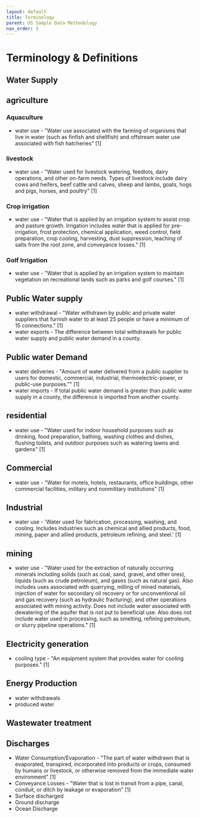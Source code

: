```yaml
---
layout: default
title: Terminology
parent: US Sample Data Methodology
nav_order: 3
---
```


# Terminology & Definitions

## Water Supply


## agriculture

### Aquaculture
* water use - "Water use associated with the farming of organisms that live in water (such as finfish and shellfish) and offstream water use associated with fish hatcheries" [1]
### livestock
* water use - "Water used for livestock watering, feedlots, dairy operations, and other on-farm needs. Types of livestock include dairy cows and heifers, beef cattle and calves, sheep and lambs, goats, hogs and pigs, horses, and poultry" [1]
### Crop irrigation
* water use - "Water that is applied by an irrigation system to assist crop and pasture growth. Irrigation includes water that is applied for pre-irrigation, frost protection, chemical application, weed control, field preparation, crop cooling, harvesting, dust suppression, leaching of salts from the root zone, and conveyance losses." [1]
### Golf Irrigation
* water use - "Water that is applied by an irrigation system to maintain vegetation on recreational lands such as parks and golf courses." [1]

## Public Water supply
* water withdrawal - "Water withdrawn by public and private water suppliers that furnish water to at least 25 people or have a minimum of 15 connections." [1]
* water exports - The difference between total withdrawals for public water supply and public water demand in a county.

## Public water Demand
* water deliveries - "Amount of water delivered from a public supplier to users for domestic, commercial, industrial, thermoelectric-power, or public-use
purposes."" [1]
* water imports - If total public water demand is greater than public water supply in a county, the difference is imported from another county.

## residential
* water use - "Water used for indoor household purposes such as drinking, food preparation, bathing, washing clothes and dishes, flushing toilets,
and outdoor purposes such as watering lawns and gardens" [1]

## Commercial
* water use - "Water for motels, hotels, restaurants, office buildings, other commercial facilities, military and nonmilitary institutions" [1]

## Industrial
* water use - 'Water used for fabrication, processing, washing, and cooling. Includes industries such as chemical and allied products, food, mining,
paper and allied products, petroleum refining, and steel.' [1]

## mining
* water use - "Water used for the extraction of naturally occurring minerals including solids (such as coal, sand, gravel, and other ores), liquids (such as crude petroleum), and gases (such as natural gas). Also includes uses associated with quarrying, milling of mined materials, injection of water for secondary oil recovery or for unconventional oil and gas recovery (such as hydraulic fracturing), and other operations associated with mining activity. Does not include water associated with dewatering of the aquifer that is not put to beneficial use. Also does not include water used in processing, such as smelting, refining petroleum, or slurry pipeline operations." [1]

## Electricity generation
* cooling type  - "An equipment system that provides water for cooling purposes." [1]

## Energy Production

* water withdrawals
* produced water

## Wastewater treatment

## Discharges

* Water Consumption/Evaporation - "The part of water withdrawn that is evaporated, transpired, incorporated into products or crops, consumed by humans or livestock, or otherwise removed from the immediate water environment" [1]
* Conveyance Losses - "Water that is lost in transit from a pipe, canal, conduit, or ditch by leakage or evaporation" [1]
* Surface discharged
* Ground discharge
* Ocean Discharge
